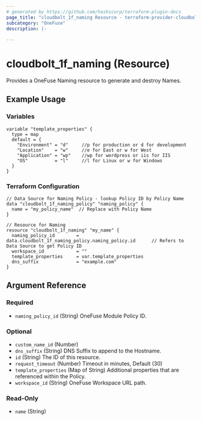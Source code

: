 ```yaml
---
# generated by https://github.com/hashicorp/terraform-plugin-docs
page_title: "cloudbolt_1f_naming Resource - terraform-provider-cloudbolt"
subcategory: "OneFuse"
description: |-
  
---
```


# cloudbolt_1f_naming (Resource)

Provides a OneFuse Naming resource to generate and destroy Names.

## Example Usage

### Variables
```hcl
variable "template_properties" {
  type = map
  default = {
    "Environment" = "d"     //p for production or d for development
    "Location"    = "w"     //e for East or w for West
    "Application" = "wp"    //wp for wordpress or iis for IIS
    "OS"          = "l"     //l for Linux or w for Windows
  }
}
```

### Terraform Configuration
```hcl
// Data Source for Naming Policy - lookup Policy ID by Policy Name
data "cloudbolt_1f_naming_policy" "naming_policy" {
  name = "my_policy_name"  // Replace with Policy Name
}

// Resource for Naming
resource "cloudbolt_1f_naming" "my_name" {
  naming_policy_id        = data.cloudbolt_1f_naming_policy.naming_policy.id      // Refers to Data Source to get Policy ID
  workspace_id            = ""
  template_properties     = var.template_properties
  dns_suffix              = "example.com"
}
```

<!-- schema generated by tfplugindocs -->
## Argument Reference

### Required

- `naming_policy_id` (String) OneFuse Module Policy ID.

### Optional

- `custom_name_id` (Number)
- `dns_suffix` (String) DNS Suffix to append to the Hostname.
- `id` (String) The ID of this resource.
- `request_timeout` (Number) Timeout in minutes, Default (30)
- `template_properties` (Map of String) Additional properties that are referenced within the Policy.
- `workspace_id` (String) OneFuse Workspace URL path.

### Read-Only

- `name` (String)


